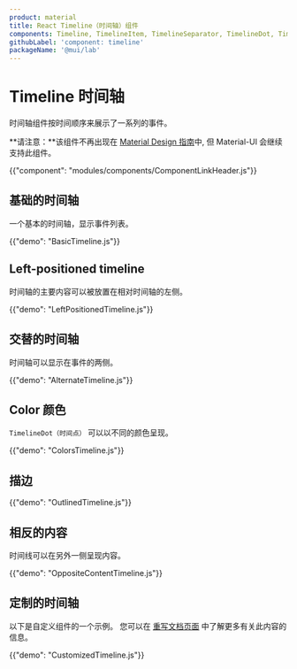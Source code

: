 ```yaml
---
product: material
title: React Timeline（时间轴）组件
components: Timeline, TimelineItem, TimelineSeparator, TimelineDot, TimelineConnector, TimelineContent, TimelineOppositeContent
githubLabel: 'component: timeline'
packageName: '@mui/lab'
---
```


# Timeline 时间轴

<p class="description">时间轴组件按时间顺序来展示了一系列的事件。</p>

**请注意：**该组件不再出现在 [Material Design 指南](https://material.io/)中, 但 Material-UI 会继续支持此组件。

{{"component": "modules/components/ComponentLinkHeader.js"}}

## 基础的时间轴

一个基本的时间轴，显示事件列表。

{{"demo": "BasicTimeline.js"}}

## Left-positioned timeline

时间轴的主要内容可以被放置在相对时间轴的左侧。

{{"demo": "LeftPositionedTimeline.js"}}

## 交替的时间轴

时间轴可以显示在事件的两侧。

{{"demo": "AlternateTimeline.js"}}

## Color 颜色

`TimelineDot（时间点）` 可以以不同的颜色呈现。

{{"demo": "ColorsTimeline.js"}}

## 描边

{{"demo": "OutlinedTimeline.js"}}

## 相反的内容

时间线可以在另外一侧呈现内容。

{{"demo": "OppositeContentTimeline.js"}}

## 定制的时间轴

以下是自定义组件的一个示例。 您可以在 [重写文档页面](/material/customization/how-to-customize/) 中了解更多有关此内容的信息。

{{"demo": "CustomizedTimeline.js"}}
